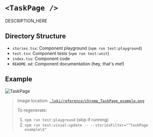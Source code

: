 # `<TaskPage />`

DESCRIPTION_HERE

## Directory Structure

- `stories.tsx`: Component playground (`npm run test:playground`)
- `test.tsx`: Component tests (`npm run test:unit`)
- `index.tsx`: Component code
- `README.md`: Component documentation (hey, that's me!)

## Example

![TaskPage](../../../.loki/reference/chrome_TaskPage_example.png)

> Image location: [`.loki/reference/chrome_TaskPage_example.png`](../../../.loki/reference/chrome_TaskPage_example.png)
> 
> To regenerate: 
> 1. `npm run test:playground` (skip if running)
> 1. `npm run test:visual:update -- --storiesFilter="^TaskPage example\$"`